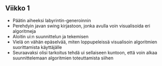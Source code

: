 ## Viikko 1

- Päätin aiheeksi labyrintin-generoinnin
- Perehdyin javan swing kirjastoon, jonka avulla voin visualisoida eri algoritmeja
- Aloitin ui:n suunnittelun ja tekemisen
- Vielä on vähän epäselvää, miten loppupeleissä visualisoin algoritmien suorittamista käyttäjälle
- Seuraavaksi olisi tarkoitus tehdä ui sellaiseen kuntoon, että voin alkaa suunnittelemaan algoritmien toteuttamista siihen